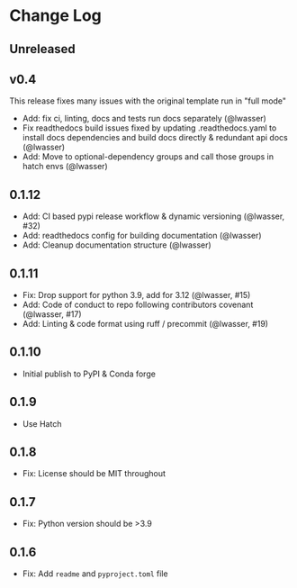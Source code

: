 # Change Log

## Unreleased

## v0.4

This release fixes many issues with the original template run in "full mode"

* Add: fix ci, linting, docs and tests run docs separately (@lwasser)
* Fix readthedocs build issues fixed by updating .readthedocs.yaml to install docs dependencies and build docs directly & redundant api docs (@lwasser)
* Add: Move to optional-dependency groups and call those groups in hatch envs (@lwasser)

## 0.1.12

* Add: CI based pypi release workflow & dynamic versioning (@lwasser, #32)
* Add: readthedocs config for building documentation (@lwasser)
* Add: Cleanup documentation structure (@lwasser)

## 0.1.11

* Fix: Drop support for python 3.9, add for 3.12 (@lwasser, #15)
* Add: Code of conduct to repo following contributors covenant (@lwasser, #17)
* Add: Linting & code format using ruff / precommit (@lwasser, #19)

## 0.1.10

* Initial publish to PyPI & Conda forge

## 0.1.9

* Use Hatch

## 0.1.8

* Fix: License should be MIT throughout

## 0.1.7

* Fix: Python version should be >3.9

## 0.1.6

* Fix: Add `readme` and `pyproject.toml` file
